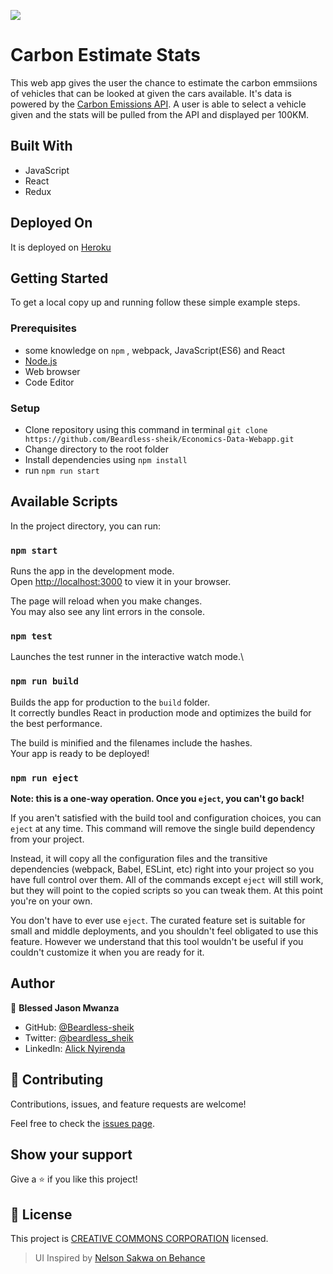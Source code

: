 ![](https://img.shields.io/badge/Microverse-blueviolet)

# Carbon Estimate Stats
This web app gives the user the chance to estimate the carbon emmsiions of vehicles that can be looked at given the cars available. 
It's data is powered by the [Carbon Emissions API](https://docs.carboninterface.com/#/). A user is able to select a vehicle given and the stats will be pulled from the API and displayed per 100KM.

## Built With

- JavaScript
- React
- Redux

## Deployed On

It is deployed on [Heroku](https://sad-meitner-38a530.netlify.app/)

## Getting Started

To get a local copy up and running follow these simple example steps.

### Prerequisites

- some knowledge on `npm` , webpack, JavaScript(ES6) and React
- [Node.js](https://nodejs.org/en/)
- Web browser
- Code Editor

### Setup

- Clone repository using this command in terminal `git clone https://github.com/Beardless-sheik/Economics-Data-Webapp.git`
- Change directory to the root folder
- Install dependencies using `npm install`
- run `npm run start`


## Available Scripts

In the project directory, you can run:

### `npm start`

Runs the app in the development mode.\
Open [http://localhost:3000](http://localhost:3000) to view it in your browser.

The page will reload when you make changes.\
You may also see any lint errors in the console.

### `npm test`

Launches the test runner in the interactive watch mode.\
### `npm run build`

Builds the app for production to the `build` folder.\
It correctly bundles React in production mode and optimizes the build for the best performance.

The build is minified and the filenames include the hashes.\
Your app is ready to be deployed!

### `npm run eject`

**Note: this is a one-way operation. Once you `eject`, you can't go back!**

If you aren't satisfied with the build tool and configuration choices, you can `eject` at any time. This command will remove the single build dependency from your project.

Instead, it will copy all the configuration files and the transitive dependencies (webpack, Babel, ESLint, etc) right into your project so you have full control over them. All of the commands except `eject` will still work, but they will point to the copied scripts so you can tweak them. At this point you're on your own.

You don't have to ever use `eject`. The curated feature set is suitable for small and middle deployments, and you shouldn't feel obligated to use this feature. However we understand that this tool wouldn't be useful if you couldn't customize it when you are ready for it.

## Author
👤 **Blessed Jason Mwanza**

- GitHub: [@Beardless-sheik](https://github.com/beardless-sheik/)
- Twitter: [@beardless_sheik](https://twitter.com/Beardless_Sheik)
- LinkedIn: [Alick Nyirenda ](https://www.linkedin.com/in/alick-nyirenda/)
## 🤝 Contributing

Contributions, issues, and feature requests are welcome!

Feel free to check the [issues page](https://github.com/Beardless-sheik/Economics-Data-Webapp/issues).

## Show your support

Give a ⭐️ if you like this project!

## 📝 License

This project is [CREATIVE COMMONS CORPORATION](./LICENSE) licensed.

> UI Inspired by [Nelson Sakwa on Behance](https://www.behance.net/gallery/31579789/Ballhead-App-(Free-PSDs))
